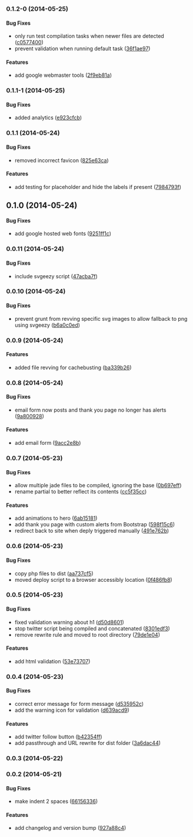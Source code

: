 <a name="0.1.2-0"></a>
### 0.1.2-0 (2014-05-25)


#### Bug Fixes

* only run test compilation tasks when newer files are detected ([c0577400](https://craigmdennis@bitbucket.org/simplebitdesign/simplebitdesign.com/commit/c0577400071b56d80da4dccc4d4253df553e58ac))
* prevent validation when running default task ([36f1ae97](https://craigmdennis@bitbucket.org/simplebitdesign/simplebitdesign.com/commit/36f1ae977797beda17fdc440aae339d814c256d5))


#### Features

* add google webmaster tools ([2f9eb81a](https://craigmdennis@bitbucket.org/simplebitdesign/simplebitdesign.com/commit/2f9eb81ad0238cd46e16bc31c0cf22e1ebecb45a))


<a name="0.1.1-1"></a>
### 0.1.1-1 (2014-05-25)


#### Bug Fixes

* added analytics ([e923cfcb](https://craigmdennis@bitbucket.org/simplebitdesign/simplebitdesign.com/commit/e923cfcb511955ea4b41601181918597c76d664f))


<a name="0.1.1"></a>
### 0.1.1 (2014-05-24)


#### Bug Fixes

* removed incorrect favicon ([825e63ca](https://craigmdennis@bitbucket.org/simplebitdesign/simplebitdesign.com/commit/825e63ca85207949858db517633ab06d8c6234ef))


#### Features

* add testing for placeholder and hide the labels if present ([7984793f](https://craigmdennis@bitbucket.org/simplebitdesign/simplebitdesign.com/commit/7984793f0cc3cac36d301fcf722f9cb1625c8882))


<a name="0.1.0"></a>
## 0.1.0 (2014-05-24)


#### Bug Fixes

* add google hosted web fonts ([9251ff1c](https://craigmdennis@bitbucket.org/simplebitdesign/simplebitdesign.com/commit/9251ff1ceeaf97fb7e1f2730422e27920e0f392b))


<a name="0.0.11"></a>
### 0.0.11 (2014-05-24)


#### Bug Fixes

* include svgeezy script ([47acba7f](https://craigmdennis@bitbucket.org/simplebitdesign/simplebitdesign.com/commit/47acba7f816a23363c21caf07f8ca5482eb1d9a9))


<a name="0.0.10"></a>
### 0.0.10 (2014-05-24)


#### Bug Fixes

* prevent grunt from revving specific svg images to allow fallback to png using svgeezy ([b6a0c0ed](https://craigmdennis@bitbucket.org/simplebitdesign/simplebitdesign.com/commit/b6a0c0edc4c48564ab124d367bbcb9aa5086be39))


<a name="0.0.9"></a>
### 0.0.9 (2014-05-24)


#### Features

* added file revving for cachebusting ([ba339b26](https://craigmdennis@bitbucket.org/simplebitdesign/simplebitdesign.com/commit/ba339b26fe9da930944addc30fc30ef485d26411))


<a name="0.0.8"></a>
### 0.0.8 (2014-05-24)


#### Bug Fixes

* email form now posts and thank you page no longer has alerts ([9a800928](https://craigmdennis@bitbucket.org/simplebitdesign/simplebitdesign.com/commit/9a800928eb48a79729f0f34871bacf10516feeaf))


#### Features

* add email form ([9acc2e8b](https://craigmdennis@bitbucket.org/simplebitdesign/simplebitdesign.com/commit/9acc2e8b623cb5132c7e5febecb62e6edf330a0a))


<a name="0.0.7"></a>
### 0.0.7 (2014-05-23)


#### Bug Fixes

* allow multiple jade files to be compiled, ignoring the base ([0b697eff](https://craigmdennis@bitbucket.org/simplebitdesign/simplebitdesign.com/commit/0b697effa32a2583567e25029ec2a492df5eba6f))
* rename partial to better reflect its contents ([cc5f35cc](https://craigmdennis@bitbucket.org/simplebitdesign/simplebitdesign.com/commit/cc5f35ccaa6218b528609b812f0cd57c68daed03))


#### Features

* add animations to hero ([6ab15181](https://craigmdennis@bitbucket.org/simplebitdesign/simplebitdesign.com/commit/6ab151814606649083415f9b80c62488b1cecf0b))
* add thank you page with custom alerts from Bootstrap ([598f15c6](https://craigmdennis@bitbucket.org/simplebitdesign/simplebitdesign.com/commit/598f15c69af7cd6492c791f706ef8f38f68db523))
* redirect back to site when deply triggered manually ([491e762b](https://craigmdennis@bitbucket.org/simplebitdesign/simplebitdesign.com/commit/491e762b78761a12b5159490d66af602997f9fa6))


<a name="0.0.6"></a>
### 0.0.6 (2014-05-23)


#### Bug Fixes

* copy php files to dist ([aa737cf5](https://craigmdennis@bitbucket.org/simplebitdesign/simplebitdesign.com/commit/aa737cf58350bbfba62e59b73dfe0fe62e363309))
* moved deploy script to a browser accessibly location ([0f486fb8](https://craigmdennis@bitbucket.org/simplebitdesign/simplebitdesign.com/commit/0f486fb8902730b5ed298c8da60ca0160b607ade))


<a name="0.0.5"></a>
### 0.0.5 (2014-05-23)


#### Bug Fixes

* fixed validation warning about h1 ([d50d8601](https://craigmdennis@bitbucket.org/simplebitdesign/simplebitdesign.com/commit/d50d86013482fb1e19e542d8e328c767c03fe397))
* stop twitter script being compiled and concatenated ([8301edf3](https://craigmdennis@bitbucket.org/simplebitdesign/simplebitdesign.com/commit/8301edf330e26fbcefbbfa3f6b2dff92feee8551))
* remove rewrite rule and moved to root directory ([79de1e04](https://craigmdennis@bitbucket.org/simplebitdesign/simplebitdesign.com/commit/79de1e04d9c63c4fde964ae1c0a4c6accf3512d9))


#### Features

* add html validation ([53e73707](https://craigmdennis@bitbucket.org/simplebitdesign/simplebitdesign.com/commit/53e737072d0340c3f65a674b367178c00ce66234))


<a name="0.0.4"></a>
### 0.0.4 (2014-05-23)


#### Bug Fixes

* correct error message for form message ([d535952c](https://craigmdennis@bitbucket.org/simplebitdesign/simplebitdesign.com/commit/d535952c55861609b1f8882a217512adccaa2acc))
* add the warning icon for validation ([d639acd9](https://craigmdennis@bitbucket.org/simplebitdesign/simplebitdesign.com/commit/d639acd9371b55864a5d3cda85353ae04b2c4eeb))


#### Features

* add twitter follow button ([b42354ff](https://craigmdennis@bitbucket.org/simplebitdesign/simplebitdesign.com/commit/b42354ffa4ea4d021d3859f878752279db3b90f8))
* add passthrough and URL rewrite for dist folder ([3a6dac44](https://craigmdennis@bitbucket.org/simplebitdesign/simplebitdesign.com/commit/3a6dac447d090410f5f5a6212ac9eba378784ff8))


<a name="0.0.3"></a>
### 0.0.3 (2014-05-22)


<a name="0.0.2"></a>
### 0.0.2 (2014-05-21)


#### Bug Fixes

* make indent 2 spaces ([66156336](https://craigmdennis@bitbucket.org/simplebitdesign/simplebitdesign.com/commit/6615633638fa5bdb3826e155c5ccd4fa36912471))


#### Features

* add changelog and version bump ([927a88c4](https://craigmdennis@bitbucket.org/simplebitdesign/simplebitdesign.com/commit/927a88c4cd60bf9608641c037af6b159ce137c22))

